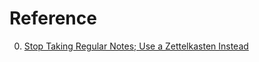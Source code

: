 # Reference

0. [Stop Taking Regular Notes; Use a Zettelkasten Instead](https://eugeneyan.com/writing/note-taking-zettelkasten/)

